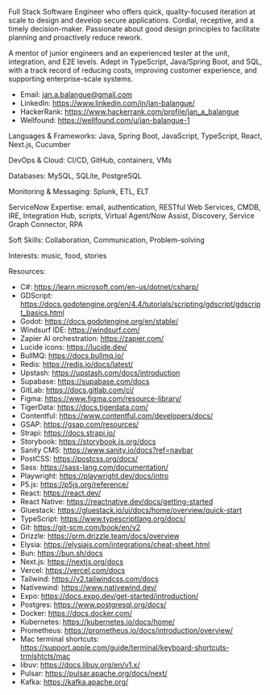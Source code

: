 Full Stack Software Engineer who offers quick, quality-focused iteration at scale to design and develop secure applications. Cordial, receptive, and a timely decision-maker. Passionate about good design principles to facilitate planning and proactively reduce rework. 

A mentor of junior engineers and an experienced tester at the unit, integration, and E2E levels. Adept in TypeScript, Java/Spring Boot, and SQL, with a track record of reducing costs, improving customer experience, and supporting enterprise-scale systems.

* Email: <jan.a.balangue@gmail.com>
* LinkedIn: <https://www.linkedin.com/in/jan-balangue/>
* HackerRank: <https://www.hackerrank.com/profile/jan_a_balangue>
* Wellfound: <https://wellfound.com/u/jan-balangue-1>

Languages & Frameworks: Java, Spring Boot, JavaScript, TypeScript, React, Next.js, Cucumber

DevOps & Cloud: CI/CD, GitHub, containers, VMs

Databases: MySQL, SQLite, PostgreSQL

Monitoring & Messaging: Splunk, ETL, ELT

ServiceNow Expertise: email, authentication, RESTful Web Services, CMDB, IRE, Integration Hub, scripts, Virtual Agent/Now Assist, Discovery, Service Graph Connector, RPA

Soft Skills: Collaboration, Communication, Problem-solving

Interests: music, food, stories

Resources:
- C#: https://learn.microsoft.com/en-us/dotnet/csharp/
- GDScript: https://docs.godotengine.org/en/4.4/tutorials/scripting/gdscript/gdscript_basics.html
- Godot: https://docs.godotengine.org/en/stable/
- Windsurf IDE: https://windsurf.com/
- Zapier AI orchestration: https://zapier.com/
- Lucide icons: https://lucide.dev/
- BullMQ: https://docs.bullmq.io/
- Redis: https://redis.io/docs/latest/
- Upstash: https://upstash.com/docs/introduction
- Supabase: https://supabase.com/docs
- GitLab: https://docs.gitlab.com/ci/
- Figma: https://www.figma.com/resource-library/
- TigerData: https://docs.tigerdata.com/
- Contentful: https://www.contentful.com/developers/docs/
- GSAP: https://gsap.com/resources/
- Strapi: https://docs.strapi.io/
- Storybook: https://storybook.js.org/docs
- Sanity CMS: https://www.sanity.io/docs?ref=navbar
- PostCSS: https://postcss.org/docs/
- Sass: https://sass-lang.com/documentation/
- Playwright: https://playwright.dev/docs/intro
- P5.js: https://p5js.org/reference/
- React: https://react.dev/
- React Native: https://reactnative.dev/docs/getting-started
- Gluestack: https://gluestack.io/ui/docs/home/overview/quick-start
- TypeScript: https://www.typescriptlang.org/docs/
- Git: https://git-scm.com/book/en/v2
- Drizzle: https://orm.drizzle.team/docs/overview
- Elysia: https://elysiajs.com/integrations/cheat-sheet.html
- Bun: https://bun.sh/docs
- Next.js: https://nextjs.org/docs
- Vercel: https://vercel.com/docs
- Tailwind: https://v2.tailwindcss.com/docs
- Nativewind: https://www.nativewind.dev/
- Expo: https://docs.expo.dev/get-started/introduction/
- Postgres: https://www.postgresql.org/docs/
- Docker: https://docs.docker.com/
- Kubernetes: https://kubernetes.io/docs/home/
- Prometheus: https://prometheus.io/docs/introduction/overview/
- Mac terminal shortcuts: https://support.apple.com/guide/terminal/keyboard-shortcuts-trmlshtcts/mac
- libuv: https://docs.libuv.org/en/v1.x/
- Pulsar: https://pulsar.apache.org/docs/next/
- Kafka: https://kafka.apache.org/

